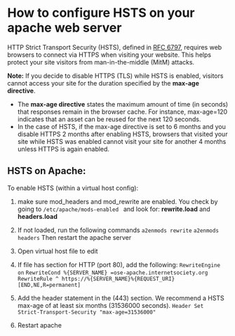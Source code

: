 # How to configure HSTS on your apache web server

HTTP Strict Transport Security (HSTS), defined in [RFC 6797](https://tools.ietf.org/html/rfc6797), requires web browsers to connect via HTTPS when visiting your website. This helps protect your site visitors from man-in-the-middle (MitM) attacks.

**Note:** If you decide to disable HTTPS (TLS) while HSTS is enabled, visitors cannot access your site for the duration specified by the **max-age directive**. 
- The **max-age directive** states the maximum amount of time (in seconds) that responses remain in the browser cache. For instance, max-age=120 indicates that an asset can be reused for the next 120 seconds.
- In the case of HSTS, if the max-age directive is set to 6 months and you disable HTTPS 2 months after enabling HSTS, browsers that visited your site while HSTS was enabled cannot visit your site for another 4 months unless HTTPS is again enabled.

## HSTS on Apache:
 To enable HSTS (within a virtual host config):
 
1. make sure mod_headers and mod_rewrite are enabled. You check by going to 
        ```
        /etc/apache/mods-enabled 
        ```
and look for: **rewrite.load**  and **headers.load**
 
2. If not loaded, run the following commands
              ```
             a2enmods rewrite
            ```
             ```
                a2enmods headers
               ```
  Then restart the apache server
 
3. Open virtual host file to edit
 
4. If file has section for HTTP (port 80), add the following:
               ```
RewriteEngine on
              ```
             ```
RewriteCond %{SERVER_NAME} =ose-apache.internetsociety.org
             ```
              ```
RewriteRule ^ https://%{SERVER_NAME}%{REQUEST_URI} [END,NE,R=permanent]
               ```
 
5. Add the header statement in the (443) section. We recommend a HSTS max-age of at least six months (31536000 seconds). 
               ```
Header Set Strict-Transport-Security "max-age=31536000"
               ```
6. Restart apache
